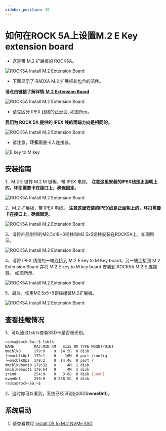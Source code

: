 ```yaml
---
sidebar_position: 20
---
```


# 如何在ROCK 5A上设置M.2 E Key extension board

- 这是带 M.2 扩展板的 ROCK5A。

![ROCK5A Install M.2 Extension Board](/img/rock5a/rock5a-m2-extension-board-01.webp)

- 下图显示了 RADXA M.2 扩展板和包含的部件。

**请点击链接了解详情.[M.2 Extension Board](../../../accessories/m2-extension-board)**

![ROCK5A Install M.2 Extension Board](/img/accessories/m2-extension-board-03.webp)

- 请先区分 IPEX 线缆的正反面, 如图所示。

**我们为 ROCK 5A 提供的 IPEX 线的两端方向是相同的。**

![ROCK5A Install M.2 Extension Board](/img/accessories/m2-extension-board-04.webp)

- 请注意，**环扣**需要卡入连接器。

![E key to M key](/img/accessories/ekey-to-mkey-01.webp)

## 安装指南

1、M.2 E 键转 M.2 M 键板，带 IPEX 电缆。 **注意这里安装的IPEX线是正面朝上的，环扣需要卡在接口上，确保固定。**

![ROCK5A Install M.2 Extension Board](/img/accessories/m2-extension-board-02.webp)

2、M.2 扩展板，带 IPEX 电缆。 **注意这里安装的IPEX线是正面朝上的，环扣需要卡在接口上，确保固定。**

![ROCK5A Install M.2 Extension Board](/img/accessories/m2-extension-board-01.webp)

3、请将产品附带的M2.5x18+6铜柱和M2.5x5铜柱安装在ROCK5A上，如图所示。

![ROCK5A Install M.2 Extension Board](/img/rock5a/rock5a-m2-extension-board-04.webp)

4、请将 IPEX 线缆的一端连接到 M.2 E key to M Key board，另一端连接到 M.2 Extension Board 并将 M.2 E key to M key board 安装到 ROCK5A M.2 E 连接器， 如图所示。

![ROCK5A Install M.2 Extension Board](/img/rock5a/rock5a-m2-extension-board-03.webp)

5、最后，使用M2.5x5+5铜柱组装M.2扩展板。

![ROCK5A Install M.2 Extension Board](/img/rock5a/rock5a-m2-extension-board-02.webp)

## 查看挂载情况

1、可以通过`lsblk`查看SSD卡是否被识别。

```bash
radxa@rock-5a:~$ lsblk
NAME         MAJ:MIN RM   SIZE RO TYPE MOUNTPOINT
mmcblk0      179:0    0  14.5G  0 disk
├─mmcblk0p1  179:1    0    16M  0 part /config
└─mmcblk0p2  179:2    0  14.4G  0 part /
mmcblk0boot0 179:32   0     4M  1 disk
mmcblk0boot1 179:64   0     4M  1 disk
zram0        254:0    0   3.8G  0 disk [SWAP]
nvme0n1      259:0    0 238.5G  0 disk
radxa@rock-5a:~$
```

2、这时你可以看到，系统已经识别出SSD(**nvme0n1**)。

## 系统启动

1. 请查看教程 [Install OS to M.2 NVMe SSD](../getting-started/install-os)
